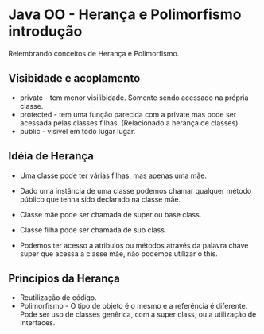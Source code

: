 # Java OO - Herança e Polimorfismo introdução
Relembrando conceitos de Herança e Polimorfismo.

## Visibidade e acoplamento
* private - tem menor visilibidade. Somente sendo acessado na própria classe.
* protected - tem uma função parecida com a private mas pode ser acessada pelas classes filhas. (Relacionado a herança de classes)
* public - visível em todo lugar lugar.

## Idéia de Herança
* Uma classe pode ter várias filhas, mas apenas uma mãe.
* Dado uma instância de uma classe podemos chamar qualquer método público que tenha sido declarado na classe mãe.
* Classe mãe pode ser chamada de super ou base class.
* Classe filha pode ser chamada de sub class.

* Podemos ter acesso a atribulos ou métodos através da palavra chave super que acessa a classe mãe, não podemos utilizar o this.

## Princípios da Herança
* Reutilização de código.
* Polimorfismo - O tipo de objeto é o mesmo e a referência é diferente. Pode ser uso de classes genêrica, com a super class, ou a utilização de interfaces.
